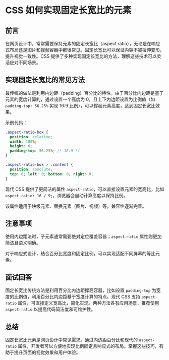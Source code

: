 # **CSS 如何实现固定长宽比的元素**

## 前言

在网页设计中，常常需要保持元素的固定长宽比（aspect ratio），无论是在响应式布局还是图片和视频容器中都很常见。固定长宽比可以保证内容不被拉伸变形，提升视觉一致性。CSS 提供了多种实现固定长宽比的方法，理解这些技术可以灵活应对不同场景。

## 实现固定长宽比的常见方法

最传统的做法是利用内边距（padding）百分比的特性。由于百分比内边距是基于元素的宽度计算的，通过设置一个高度为 0，且上下内边距设置为比例值（如 `padding-top: 56.25%` 实现 16:9 比例），可以撑起元素高度，达到固定长宽比效果。

示例代码：

```css
.aspect-ratio-box {
  position: relative;
  width: 100%;
  height: 0;
  padding-top: 56.25%; /* 16:9 */
}

.aspect-ratio-box > .content {
  position: absolute;
  top: 0; left: 0; bottom: 0; right: 0;
}
```

现代 CSS 提供了更简洁的属性 `aspect-ratio`，可以直接设置元素的宽高比，比如 `aspect-ratio: 16 / 9;`，浏览器会自动计算高度以保持比例。

该属性适用于块级元素、替换元素（图片、视频）等，兼容性逐渐完善。

## 注意事项

使用内边距法时，子元素通常需要绝对定位覆盖容器；`aspect-ratio` 属性则更加简洁且语义明确。

对于响应式设计，结合百分比宽度和固定比例，可以实现适配不同屏幕的等比元素。

## 面试回答

固定长宽比传统方法是利用百分比内边距撑高容器，比如设置 `padding-top` 为宽度的比例值，利用百分比内边距基于宽度计算的特点。现代 CSS 支持 `aspect-ratio` 属性，可直接定义宽高比，简化实现。两种方法各有应用场景，推荐使用 `aspect-ratio` 以提高代码简洁度和可维护性。

## 总结

固定长宽比元素是网页设计中常见需求。通过内边距百分比和现代的 `aspect-ratio` 属性，开发者可以方便地实现比例固定且响应式的布局。掌握这些技巧，有助于提升页面的视觉效果和用户体验。